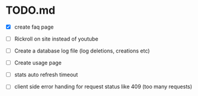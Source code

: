 # TODO.md

- [X] create faq page

- [ ] Rickroll on site instead of youtube
- [ ] Create a database log file (log deletions, creations etc)
- [ ] Create usage page
- [ ] stats auto refresh timeout
- [ ] client side error handing for request status like 409 (too many requests)